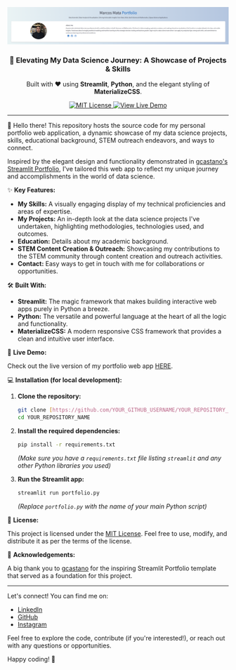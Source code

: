 <p align="center">
  <a href="YOUR_LIVE_DEMO_LINK_HERE" target="_blank">
    <img src="Images/Screen.png" alt="Your Portfolio Web App Screenshot" width="800">
  </a>
</p>

<h3 align="center">🚀 Elevating My Data Science Journey: A Showcase of Projects & Skills</h3>

<p align="center">
  Built with ❤️ using <b>Streamlit</b>, <b>Python</b>, and the elegant styling of <b>MaterializeCSS</b>.
</p>

<p align="center">
  <a href="https://opensource.org/licenses/MIT" target="_blank">
    <img src="https://img.shields.io/badge/License-MIT-yellow.svg" alt="MIT License">
  </a>
  <a href="https://marc121mata-portfolio.streamlit.app/" target="_blank">
    <img src="https://img.shields.io/badge/View-Live%20Demo-brightgreen" alt="View Live Demo">
  </a>
</p>

---

👋 Hello there! This repository hosts the source code for my personal portfolio web application, a dynamic showcase of my data science projects, skills, educational background, STEM outreach endeavors, and ways to connect.

Inspired by the elegant design and functionality demonstrated in [gcastano's Streamlit Portfolio](https://github.com/gcastano/Streamlit-Demo-Apps/tree/main/streamlitPortfolio), I've tailored this web app to reflect my unique journey and accomplishments in the world of data science.

✨ **Key Features:**

* **My Skills:** A visually engaging display of my technical proficiencies and areas of expertise.
* **My Projects:** An in-depth look at the data science projects I've undertaken, highlighting methodologies, technologies used, and outcomes.
* **Education:** Details about my academic background.
* **STEM Content Creation & Outreach:** Showcasing my contributions to the STEM community through content creation and outreach activities.
* **Contact:** Easy ways to get in touch with me for collaborations or opportunities.

🛠️ **Built With:**

* **Streamlit:** The magic framework that makes building interactive web apps purely in Python a breeze.
* **Python:** The versatile and powerful language at the heart of all the logic and functionality.
* **MaterializeCSS:** A modern responsive CSS framework that provides a clean and intuitive user interface.

🚀 **Live Demo:**

Check out the live version of my portfolio web app [HERE](https://marc121mata-portfolio.streamlit.app/).

💻 **Installation (for local development):**

1.  **Clone the repository:**
    ```bash
    git clone [https://github.com/YOUR_GITHUB_USERNAME/YOUR_REPOSITORY_NAME.git](https://github.com/YOUR_GITHUB_USERNAME/YOUR_REPOSITORY_NAME.git)
    cd YOUR_REPOSITORY_NAME
    ```

2.  **Install the required dependencies:**
    ```bash
    pip install -r requirements.txt
    ```
    *(Make sure you have a `requirements.txt` file listing `streamlit` and any other Python libraries you used)*

3.  **Run the Streamlit app:**
    ```bash
    streamlit run portfolio.py
    ```
    *(Replace `portfolio.py` with the name of your main Python script)*

📄 **License:**

This project is licensed under the [MIT License](https://opensource.org/licenses/MIT). Feel free to use, modify, and distribute it as per the terms of the license.

🙏 **Acknowledgements:**

A big thank you to [gcastano](https://github.com/gcastano) for the inspiring Streamlit Portfolio template that served as a foundation for this project.

---

Let's connect! You can find me on:

* [LinkedIn](https://www.linkedin.com/in/marcos-mata-4986a2349)
* [GitHub](https://github.com/Mata13)
* [Instagram](https://www.instagram.com/space.marc_stjarnstoft/?igsh=aHNyZzdjZ2Zvd204&utm_source=qr#)

Feel free to explore the code, contribute (if you're interested!), or reach out with any questions or opportunities.

Happy coding! 🚀
